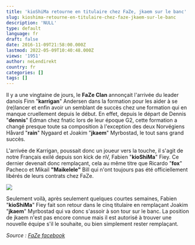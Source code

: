 ```yaml
---
title: 'kioShiMa retourne en titulaire chez FaZe, jkaem sur le banc'
slug: kioshima-retourne-en-titulaire-chez-faze-jkaem-sur-le-banc
description: 'NULL'
type: default
language: fr
draft: false
date: 2016-11-09T21:58:00.000Z
lastmod: 2022-05-09T10:40:48.000Z
views: '1951'
author: neLendirekt
country: fr
categories: []
tags: []
---
```

Il y a une vingtaine de jours, le **FaZe Clan** annonçait l'arrivée du leader danois Finn "**karrigan**" Andersen dans la formation pour les aider à se (re)lancer et enfin avoir un semblant de succès chez une formation qui en manque cruellement depuis le début. En effet, depuis le départ de Dennis "**dennis**" Edman chez fnatic lors de leur époque G2, cette formation a changé presque toute sa composition à l'exception des deux Norvégiens Håvard "**rain**" Nygaard et Joakim "**jkaem**" Myrbostad, le tout sans grand succès.

L'arrivée de Karrigan, poussait donc un joueur vers la touche, il s'agit de notre Français exilé depuis son kick de nV, Fabien "**kioShiMa**" Fiey. Ce dernier devenait donc remplaçant, cela au même titre que Ricardo "**fox**" Pacheco et Mikail **"Maikelele"** Bill qui n'ont toujours pas été officiellement libérés de leurs contrats chez FaZe.

![](/storage/images/58239f2d86ea9_14740538643912jpeg)

Seulement voilà, après seulement quelques courtes semaines, Fabien "**kioShiMa**" Fiey fait son retour dans le cinq titulaire en remplaçant Joakim "**jkaem**" Myrbostad qui va donc s'assoir à son tour sur le banc. La position de jkaem n'est pas encore connue mais il est autorisé à trouver une nouvelle équipe s'il le souhaite, ou bien simplement rester remplaçant. 

_Source : [FaZe facebook](https://www.facebook.com/notes/1214902665250461)_
